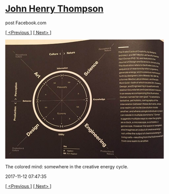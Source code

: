 # [John Henry Thompson](../README.md)
post Facebook.com

[[ <Previous ]](2017-11-21-2.md) [[ Next> ]](2017-11-12-4.md)

[![](../media/2017-11-12/Timeline-Photos-The-colored-mind-somewhere-in-the-creative-energ.jpg)](../README.md)

The colored mind: somewhere in the creative energy cycle.

2017-11-12 07:47:35

[[ <Previous ]](2017-11-21-2.md) [[ Next> ]](2017-11-12-4.md)